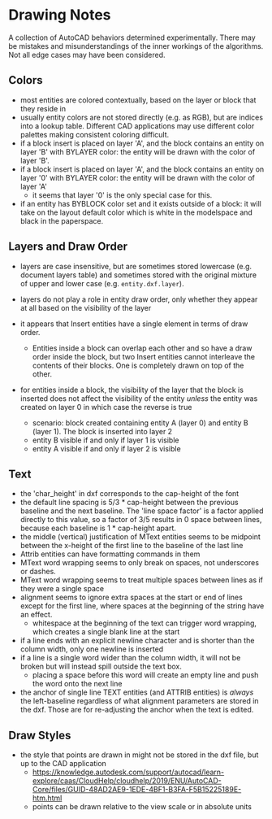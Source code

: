 # Drawing Notes

A collection of AutoCAD behaviors determined experimentally. There may be mistakes and misunderstandings of the
inner workings of the algorithms. Not all edge cases may have been considered.

## Colors

- most entities are colored contextually, based on the layer or block that they reside in
- usually entity colors are not stored directly (e.g. as RGB), but are indices into a lookup table. Different 
  CAD applications may use different color palettes making consistent coloring difficult.
- if a block insert is placed on layer 'A', and the block contains an entity on layer 'B' with BYLAYER color: 
  the entity will be drawn with the color of layer 'B'.
- if a block insert is placed on layer 'A', and the block contains an entity on layer '0' with BYLAYER color: 
  the entity will be drawn with the color of layer 'A' 
    - it seems that layer '0' is the only special case for this.
- if an entity has BYBLOCK color set and it exists outside of a block: it will take on the layout default color 
  which is white in the modelspace and black in the paperspace.

## Layers and Draw Order

- layers are case insensitive, but are sometimes stored lowercase (e.g. document layers table) and sometimes stored 
  with the original mixture of upper and lower case (e.g. `entity.dxf.layer`).
- layers do not play a role in entity draw order, only whether they appear at all based on the visibility of the layer
- it appears that Insert entities have a single element in terms of draw order. 
    - Entities inside a block can overlap each other and so have a draw order inside the block, but two Insert entities 
      cannot interleave the contents of their blocks. One is completely drawn on top of the other.
- for entities inside a block, the visibility of the layer that the block is inserted does not affect the visibility of 
  the entity *unless* the entity was created on layer 0 in which case the reverse is true
  
    - scenario: block created containing entity A (layer 0) and entity B (layer 1). The block is inserted into layer 2
    - entity B visible if and only if layer 1 is visible
    - entity A visible if and only if layer 2 is visible 

    
## Text

- the 'char_height' in dxf corresponds to the cap-height of the font
- the default line spacing is 5/3 * cap-height between the previous baseline and the next baseline. The 'line space 
  factor' is a factor applied directly to this value, so a factor of 3/5 results in 0 space between lines, because 
  each baseline is 1 * cap-height apart.
- the middle (vertical) justification of MText entities seems to be midpoint between the x-height of the first line 
  to the baseline of the last line
- Attrib entities can have formatting commands in them
- MText word wrapping seems to only break on spaces, not underscores or dashes.
- MText word wrapping seems to treat multiple spaces between lines as if they were a single space
- alignment seems to ignore extra spaces at the start or end of lines except for the first line, where spaces at the 
  beginning of the string have an effect.
    - whitespace at the beginning of the text can trigger word wrapping, which creates a single blank line at the start
- if a line ends with an explicit newline character and is shorter than the column width, only one newline is inserted
- if a line is a single word wider than the column width, it will not be broken but will instead spill outside the 
  text box.
    - placing a space before this word will create an empty line and push the word onto the next line
- the anchor of single line TEXT entities (and ATTRIB entities) is *always* the left-baseline regardless of what 
  alignment parameters are stored in the dxf. Those are for re-adjusting the anchor when the text is edited.

## Draw Styles

- the style that points are drawn in might not be stored in the dxf file, but up to the CAD application
    - <https://knowledge.autodesk.com/support/autocad/learn-explore/caas/CloudHelp/cloudhelp/2019/ENU/AutoCAD-Core/files/GUID-48AD2AE9-1EDE-4BF1-B3FA-F5B15225189E-htm.html>
    - points can be drawn relative to the view scale or in absolute units
